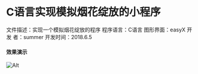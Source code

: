 <h1>C语言实现模拟烟花绽放的小程序</h1>

文件描述：实现一个模拟烟花绽放的程序
程序语言：C语言
图形界面：easyX
开 发 者：summer
开发时间：2018.6.5


<h4> 效果演示</h4>

![Alt](https://img-blog.csdnimg.cn/20190415222008683.gif)

